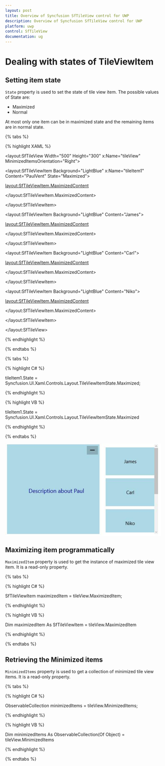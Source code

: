 ```yaml
---
layout: post
title: Overview of Syncfusion SfTileView control for UWP
description: Overview of Syncfusion SfTileView control for UWP
platform: uwp
control: SfTileView
documentation: ug
---
```


# Dealing with states of TileViewItem

## Setting item state

`State` property is used to set the state of tile view item. The possible values of State are:

* Maximized 
* Normal

At most only one item can be in maximized state and the remaining items are in normal state.

{% tabs %}

{% highlight XAML %}

<layout:SfTileView Width="500" Height="300"
                   x:Name="tileView" MinimizedItemsOrientation="Right">

<layout:SfTileViewItem Background="LightBlue" x:Name="tileItem1"
                       Content="PaulVent" State="Maximized">

<layout:SfTileViewItem.MaximizedContent>

<Border Background="LightBlue">

<TextBlock Text="Description about Paul"/>

</Border>

</layout:SfTileViewItem.MaximizedContent>

</layout:SfTileViewItem>

<layout:SfTileViewItem Background="LightBlue" Content="James">

<layout:SfTileViewItem.MaximizedContent>

<Border Background="LightBlue">

<TextBlock Text="Description about James"/>

</Border>

</layout:SfTileViewItem.MaximizedContent>

</layout:SfTileViewItem>

<layout:SfTileViewItem Background="LightBlue" Content="Carl">

<layout:SfTileViewItem.MaximizedContent>

<Border Background="LightBlue">

<TextBlock Text="Description about Carl"/>

</Border>

</layout:SfTileViewItem.MaximizedContent>

</layout:SfTileViewItem>

<layout:SfTileViewItem Background="LightBlue" Content="Niko">

<layout:SfTileViewItem.MaximizedContent>

<Border Background="LightBlue">

<TextBlock Text="Description about Niko"/>

</Border>

</layout:SfTileViewItem.MaximizedContent>

</layout:SfTileViewItem>

</layout:SfTileView>

{% endhighlight %}

{% endtabs %}

{% tabs %}

{% highlight C# %}

tileItem1.State = Syncfusion.UI.Xaml.Controls.Layout.TileViewItemState.Maximized;

{% endhighlight %}

{% highlight VB %}

tileItem1.State = Syncfusion.UI.Xaml.Controls.Layout.TileViewItemState.Maximized

{% endhighlight %}

{% endtabs %}

![](Dealing-with-item-state-images/Dealing-with-item-state-img1.jpeg)

## Maximizing item programmatically

`MaximizedItem` property is used to get the instance of maximized tile view item. It is a read-only property.

{% tabs %}

{% highlight C# %}

SfTileViewItem maximizedItem = tileView.MaximizedItem;

{% endhighlight %}

{% highlight VB %}

Dim maximizedItem As SfTileViewItem = tileView.MaximizedItem

{% endhighlight %}

{% endtabs %}

## Retrieving the Minimized items

`MinimizedItems` property is used to get a collection of minimized tile view items. It is a read-only property.

{% tabs %}

{% highlight C# %}

ObservableCollection<object> minimizedItems = tileView.MinimizedItems;

{% endhighlight %}

{% highlight VB %}

Dim minimizedItems As ObservableCollection(Of Object) = tileView.MinimizedItems

{% endhighlight %}

{% endtabs %}

